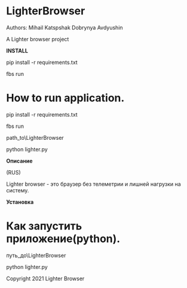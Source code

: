 # LighterBrowser

Authors:
Mihail Katspshak
Dobrynya Avdyushin

A Lighter browser project

<b>INSTALL</b>

pip install -r requirements.txt

fbs run

# How to run application.

pip install -r requirements.txt

fbs run


path_to\LighterBrowser

python lighter.py


<b>Описание</b>

(RUS)

Lighter browser - это браузер без телеметрии и лишней нагрузки на систему.

<b>Установка</b>

# Как запустить приложение(python).

путь_до\LighterBrowser

python lighter.py


Copyright 2021 Lighter Browser
